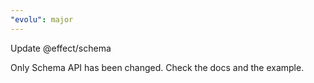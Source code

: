 ```yaml
---
"evolu": major
---
```


Update @effect/schema

Only Schema API has been changed. Check the docs and the example.
